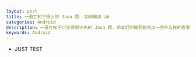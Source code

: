 ```yaml
---
layout: post
title: 一道在知乎很火的 Java 题——如何输出 ab
categories: Android
description: 一道在知乎讨论得很火热的 Java 题，网友们的脑洞能给出一些什么样的答案呢？
keywords: Android
---
```


* JUST TEST
